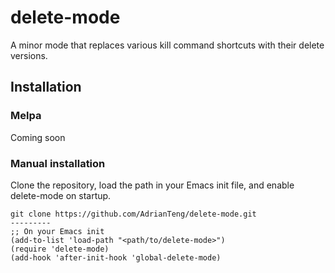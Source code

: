 delete-mode
===========

A minor mode that replaces various kill command shortcuts with their delete versions.


Installation
------------

### Melpa
Coming soon


### Manual installation
Clone the repository, load the path in your Emacs init file, and enable delete-mode on startup.

    git clone https://github.com/AdrianTeng/delete-mode.git
    ---------
    ;; On your Emacs init
    (add-to-list 'load-path "<path/to/delete-mode>")
    (require 'delete-mode)
    (add-hook 'after-init-hook 'global-delete-mode)

